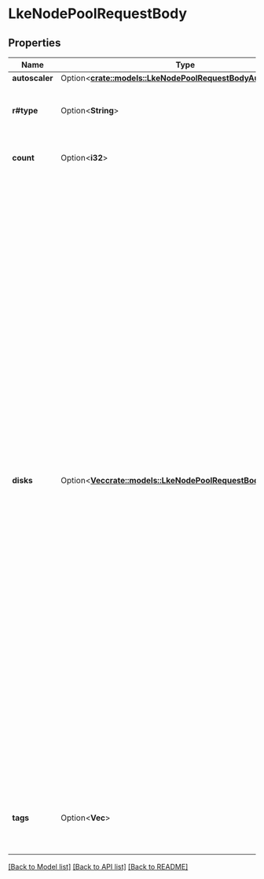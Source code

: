# LkeNodePoolRequestBody

## Properties

Name | Type | Description | Notes
------------ | ------------- | ------------- | -------------
**autoscaler** | Option<[**crate::models::LkeNodePoolRequestBodyAutoscaler**](LKENodePoolRequestBody_autoscaler.md)> |  | [optional]
**r#type** | Option<**String**> | The Linode Type for all of the nodes in the Node Pool. | [optional]
**count** | Option<**i32**> | The number of nodes in the Node Pool. | [optional]
**disks** | Option<[**Vec<crate::models::LkeNodePoolRequestBodyDisksInner>**](LKENodePoolRequestBody_disks_inner.md)> | **Note**: This field should be omitted except for special use cases. The disks specified here are partitions in *addition* to the primary partition and reduce the size of the primary partition, which can lead to stability problems for the Node.  This Node Pool's custom disk layout. Each item in this array will create a new disk partition for each node in this Node Pool.    * The custom disk layout is applied to each node in this Node Pool.   * The maximum number of custom disk partitions that can be configured is 7.   * Once the requested disk paritions are allocated, the remaining disk space is allocated to the node's boot disk.   * A Node Pool's custom disk layout is immutable over the lifetime of the Node Pool.  | [optional]
**tags** | Option<**Vec<String>**> | An array of tags applied to this object. Tags are for organizational purposes only.  | [optional]

[[Back to Model list]](../README.md#documentation-for-models) [[Back to API list]](../README.md#documentation-for-api-endpoints) [[Back to README]](../README.md)



